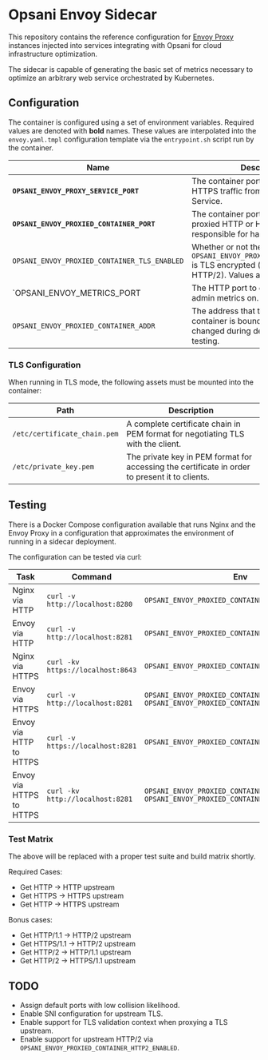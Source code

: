 # Opsani Envoy Sidecar

This repository contains the reference configuration for [Envoy Proxy]() instances
injected into services integrating with Opsani for cloud infrastructure
optimization.

The sidecar is capable of generating the basic set of metrics necessary to
optimize an arbitrary web service orchestrated by Kubernetes.

## Configuration

The container is configured using a set of environment variables. Required values
are denoted with **bold** names. These values are interpolated into the `envoy.yaml.tmpl` configuration
template via the `entrypoint.sh` script run by the container.

| Name | Description | Default |
|------|-------------|---------|
| **`OPSANI_ENVOY_PROXY_SERVICE_PORT`** | The container port receiving HTTP or HTTPS traffic from a Kubernetes Service. | `80` |
| **`OPSANI_ENVOY_PROXIED_CONTAINER_PORT`** | The container port exposing the proxied HTTP or HTTPS application responsible for handling the requests. | `8080` |
| `OPSANI_ENVOY_PROXIED_CONTAINER_TLS_ENABLED` | Whether or not the `OPSANI_ENVOY_PROXIED_CONTAINER_PORT` is TLS encrypted (i.e. HTTPS or HTTP/2). Values are `true` or `false`. | `false` |
| `OPSANI_ENVOY_METRICS_PORT| The HTTP port to expose Envoy admin metrics on. | `9901` |
| `OPSANI_ENVOY_PROXIED_CONTAINER_ADDR` | The address that the proxied container is bound to. This is only changed during development and testing. | `127.0.0.1` |

### TLS Configuration

When running in TLS mode, the following assets must be mounted into the container:

| Path | Description |
|------|-------------|
| `/etc/certificate_chain.pem` | A complete certificate chain in PEM format for negotiating TLS with the client. |
| `/etc/private_key.pem` | The private key in PEM format for accessing the certificate in order to present it to clients.

## Testing

There is a Docker Compose configuration available that runs Nginx and the Envoy Proxy in a configuration that approximates
the environment of running in a sidecar deployment.

The configuration can be tested via curl:

| Task | Command | Env |
|------|---------|-----|
| Nginx via HTTP | `curl -v http://localhost:8280` | `OPSANI_ENVOY_PROXIED_CONTAINER_PORT=80` |
| Envoy via HTTP | `curl -v http://localhost:8281` | `OPSANI_ENVOY_PROXIED_CONTAINER_PORT=80` |
| Nginx via HTTPS | `curl -kv https://localhost:8643` | `OPSANI_ENVOY_PROXIED_CONTAINER_PORT=80` |
| Envoy via HTTPS | `curl -v http://localhost:8281` |  `OPSANI_ENVOY_PROXIED_CONTAINER_PORT=80, OPSANI_ENVOY_PROXIED_CONTAINER_TLS_ENABLED=true` |
| Envoy via HTTP to HTTPS | `curl -v https://localhost:8281` | `OPSANI_ENVOY_PROXIED_CONTAINER_PORT=443` |
| Envoy via HTTPS to HTTPS | `curl -kv http://localhost:8281` |  `OPSANI_ENVOY_PROXIED_CONTAINER_PORT=443, OPSANI_ENVOY_PROXIED_CONTAINER_TLS_ENABLED=true` |

### Test Matrix

The above will be replaced with a proper test suite and build matrix shortly.

Required Cases:
- Get HTTP -> HTTP upstream
- Get HTTPS -> HTTPS upstream
- Get HTTP -> HTTPS upstream

Bonus cases:
- Get HTTP/1.1 -> HTTP/2 upstream
- Get HTTPS/1.1 -> HTTP/2 upstream
- Get HTTP/2 -> HTTP/1.1 upstream
- Get HTTP/2 -> HTTPS/1.1 upstream

## TODO

- Assign default ports with low collision likelihood.
- Enable SNI configuration for upstream TLS.
- Enable support for TLS validation context when proxying a TLS upstream.
- Enable support for upstream HTTP/2 via `OPSANI_ENVOY_PROXIED_CONTAINER_HTTP2_ENABLED`.
